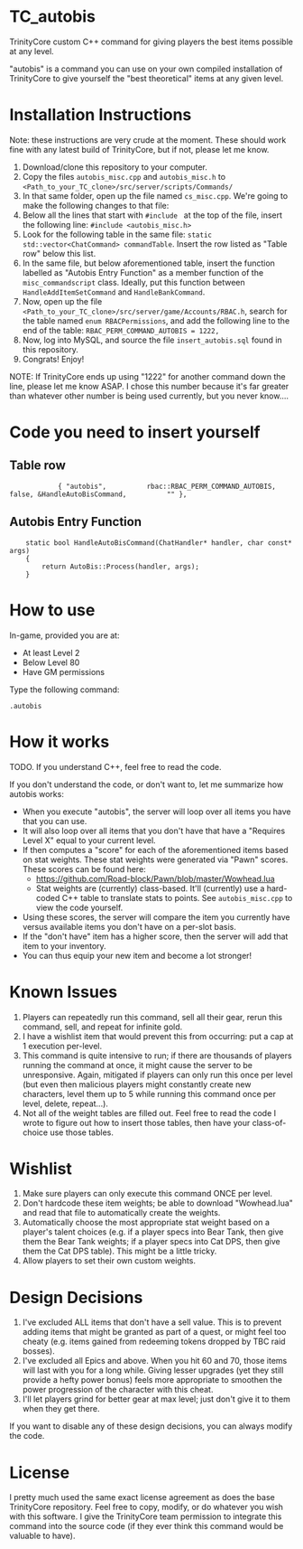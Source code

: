 # TC_autobis
TrinityCore custom C++ command for giving players the best items possible at any level.

"autobis" is a command you can use on your own compiled installation of TrinityCore to give yourself the "best theoretical" items at any given level.

# Installation Instructions
Note: these instructions are very crude at the moment. These should work fine with any latest build of TrinityCore, but if not, please let me know.

1. Download/clone this repository to your computer.
2. Copy the files ``autobis_misc.cpp`` and ``autobis_misc.h`` to ``<Path_to_your_TC_clone>/src/server/scripts/Commands/``
3. In that same folder, open up the file named ``cs_misc.cpp``. We're going to make the following changes to that file:
  1. Below all the lines that start with ``#include `` at the top of the file, insert the following line: ``#include <autobis_misc.h>``
  2. Look for the following table in the same file: ``static std::vector<ChatCommand> commandTable``. Insert the row listed as "Table row" below this list.
  3. In the same file, but below aforementioned table, insert the function labelled as "Autobis Entry Function" as a member function of the ``misc_commandscript`` class. Ideally, put this function between ``HandleAddItemSetCommand`` and ``HandleBankCommand``.
4. Now, open up the file ``<Path_to_your_TC_clone>/src/server/game/Accounts/RBAC.h``, search for the table named ``enum RBACPermissions``, and add the following line to the end of the table: ``RBAC_PERM_COMMAND_AUTOBIS = 1222,``
5. Now, log into MySQL, and source the file ``insert_autobis.sql`` found in this repository.
6. Congrats! Enjoy!

NOTE: If TrinityCore ends up using "1222" for another command down the line, please let me know ASAP. I chose this number because it's far greater than whatever other number is being used currently, but you never know....

# Code you need to insert yourself

## Table row
```
            { "autobis",          rbac::RBAC_PERM_COMMAND_AUTOBIS,          false, &HandleAutoBisCommand,          "" },
```

## Autobis Entry Function
```
    static bool HandleAutoBisCommand(ChatHandler* handler, char const* args)
    {
        return AutoBis::Process(handler, args);
    }
```

# How to use
In-game, provided you are at:
* At least Level 2
* Below Level 80
* Have GM permissions

Type the following command:
```
.autobis
```

# How it works
TODO. If you understand C++, feel free to read the code.

If you don't understand the code, or don't want to, let me summarize how autobis works:

* When you execute "autobis", the server will loop over all items you have that you can use.
* It will also loop over all items that you don't have that have a "Requires Level X" equal to your current level.
* If then computes a "score" for each of the aforementioned items based on stat weights. These stat weights were generated via "Pawn" scores. These scores can be found here:
  * https://github.com/Road-block/Pawn/blob/master/Wowhead.lua
  * Stat weights are (currently) class-based. It'll (currently) use a hard-coded C++ table to translate stats to points. See ``autobis_misc.cpp`` to view the code yourself.
* Using these scores, the server will compare the item you currently have versus available items you don't have on a per-slot basis.
* If the "don't have" item has a higher score, then the server will add that item to your inventory.
* You can thus equip your new item and become a lot stronger!

# Known Issues
1. Players can repeatedly run this command, sell all their gear, rerun this command, sell, and repeat for infinite gold.
  1. I have a wishlist item that would prevent this from occurring: put a cap at 1 execution per-level.
2. This command is quite intensive to run; if there are thousands of players running the command at once, it might cause the server to be unresponsive. Again, mitigated if players can only run this once per level (but even then malicious players might constantly create new characters, level them up to 5 while running this command once per level, delete, repeat...).
3. Not all of the weight tables are filled out. Feel free to read the code I wrote to figure out how to insert those tables, then have your class-of-choice use those tables.

# Wishlist
1. Make sure players can only execute this command ONCE per level.
2. Don't hardcode these item weights; be able to download "Wowhead.lua" and read that file to automatically create the weights.
3. Automatically choose the most appropriate stat weight based on a player's talent choices (e.g. if a player specs into Bear Tank, then give them the Bear Tank weights; if a player specs into Cat DPS, then give them the Cat DPS table). This might be a little tricky.
4. Allow players to set their own custom weights.

# Design Decisions
1. I've excluded ALL items that don't have a sell value. This is to prevent adding items that might be granted as part of a quest, or might feel too cheaty (e.g. items gained from redeeming tokens dropped by TBC raid bosses).
2. I've excluded all Epics and above. When you hit 60 and 70, those items will last with you for a long while. Giving lesser upgrades (yet they still provide a hefty power bonus) feels more appropriate to smoothen the power progression of the character with this cheat.
3. I'll let players grind for better gear at max level; just don't give it to them when they get there.

If you want to disable any of these design decisions, you can always modify the code.

# License
I pretty much used the same exact license agreement as does the base TrinityCore repository. Feel free to copy, modify, or do whatever you wish with this software. I give the TrinityCore team permission to integrate this command into the source code (if they ever think this command would be valuable to have).
